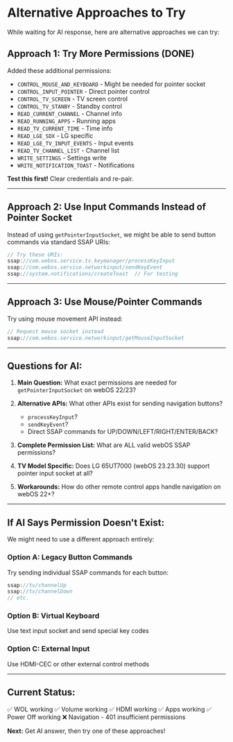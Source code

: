 # Alternative Approaches to Try

While waiting for AI response, here are alternative approaches we can try:

## Approach 1: Try More Permissions (DONE)

Added these additional permissions:
- `CONTROL_MOUSE_AND_KEYBOARD` - Might be needed for pointer socket
- `CONTROL_INPUT_POINTER` - Direct pointer control
- `CONTROL_TV_SCREEN` - TV screen control
- `CONTROL_TV_STANBY` - Standby control
- `READ_CURRENT_CHANNEL` - Channel info
- `READ_RUNNING_APPS` - Running apps
- `READ_TV_CURRENT_TIME` - Time info
- `READ_LGE_SDX` - LG specific
- `READ_LGE_TV_INPUT_EVENTS` - Input events
- `READ_TV_CHANNEL_LIST` - Channel list
- `WRITE_SETTINGS` - Settings write
- `WRITE_NOTIFICATION_TOAST` - Notifications

**Test this first!** Clear credentials and re-pair.

---

## Approach 2: Use Input Commands Instead of Pointer Socket

Instead of using `getPointerInputSocket`, we might be able to send button commands via standard SSAP URIs:

```swift
// Try these URIs:
ssap://com.webos.service.tv.keymanager/processKeyInput
ssap://com.webos.service.networkinput/sendKeyEvent
ssap://system.notifications/createToast  // For testing
```

---

## Approach 3: Use Mouse/Pointer Commands

Try using mouse movement API instead:

```swift
// Request mouse socket instead
ssap://com.webos.service.networkinput/getMouseInputSocket
```

---

## Questions for AI:

1. **Main Question:** What exact permissions are needed for `getPointerInputSocket` on webOS 22/23?

2. **Alternative APIs:** What other APIs exist for sending navigation buttons?
   - `processKeyInput`?
   - `sendKeyEvent`?
   - Direct SSAP commands for UP/DOWN/LEFT/RIGHT/ENTER/BACK?

3. **Complete Permission List:** What are ALL valid webOS SSAP permissions?

4. **TV Model Specific:** Does LG 65UT7000 (webOS 23.23.30) support pointer input socket at all?

5. **Workarounds:** How do other remote control apps handle navigation on webOS 22+?

---

## If AI Says Permission Doesn't Exist:

We might need to use a different approach entirely:

### Option A: Legacy Button Commands
Try sending individual SSAP commands for each button:
```swift
ssap://tv/channelUp
ssap://tv/channelDown  
// etc.
```

### Option B: Virtual Keyboard
Use text input socket and send special key codes

### Option C: External Input
Use HDMI-CEC or other external control methods

---

## Current Status:

✅ WOL working
✅ Volume working
✅ HDMI working
✅ Apps working
✅ Power Off working
❌ Navigation - 401 insufficient permissions

**Next:** Get AI answer, then try one of these approaches!
